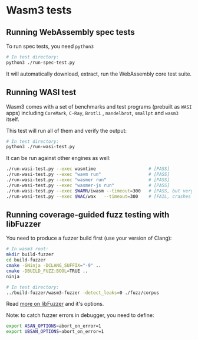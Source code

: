 # Wasm3 tests

## Running WebAssembly spec tests

To run spec tests, you need `python3`

```sh
# In test directory:
python3 ./run-spec-test.py
```

It will automatically download, extract, run the WebAssembly core test suite.

## Running WASI test

Wasm3 comes with a set of benchmarks and test programs (prebuilt as `WASI` apps) including `CoreMark`, `C-Ray`, `Brotli`
, `mandelbrot`, `smallpt` and `wasm3` itself.

This test will run all of them and verify the output:

```sh
# In test directory:
python3 ./run-wasi-test.py
```

It can be run against other engines as well:

```sh
./run-wasi-test.py --exec wasmtime                    # [PASS]
./run-wasi-test.py --exec "wavm run"                  # [PASS]
./run-wasi-test.py --exec "wasmer run"                # [PASS]
./run-wasi-test.py --exec "wasmer-js run"             # [PASS]
./run-wasi-test.py --exec $WAMR/iwasm --timeout=300   # [PASS, but very slow]
./run-wasi-test.py --exec $WAC/wax   --timeout=300    # [FAIL, crashes on most tests]
```

## Running coverage-guided fuzz testing with libFuzzer

You need to produce a fuzzer build first (use your version of Clang):

```sh
# In wasm3 root:
mkdir build-fuzzer
cd build-fuzzer
cmake -GNinja -DCLANG_SUFFIX="-9" ..
cmake -DBUILD_FUZZ:BOOL=TRUE ..
ninja
```

```sh
# In test directory:
../build-fuzzer/wasm3-fuzzer -detect_leaks=0 ./fuzz/corpus
```

Read [more on libFuzzer](https://llvm.org/docs/LibFuzzer.html) and it's options.

Note: to catch fuzzer errors in debugger, you need to define:

```sh
export ASAN_OPTIONS=abort_on_error=1
export UBSAN_OPTIONS=abort_on_error=1
```

